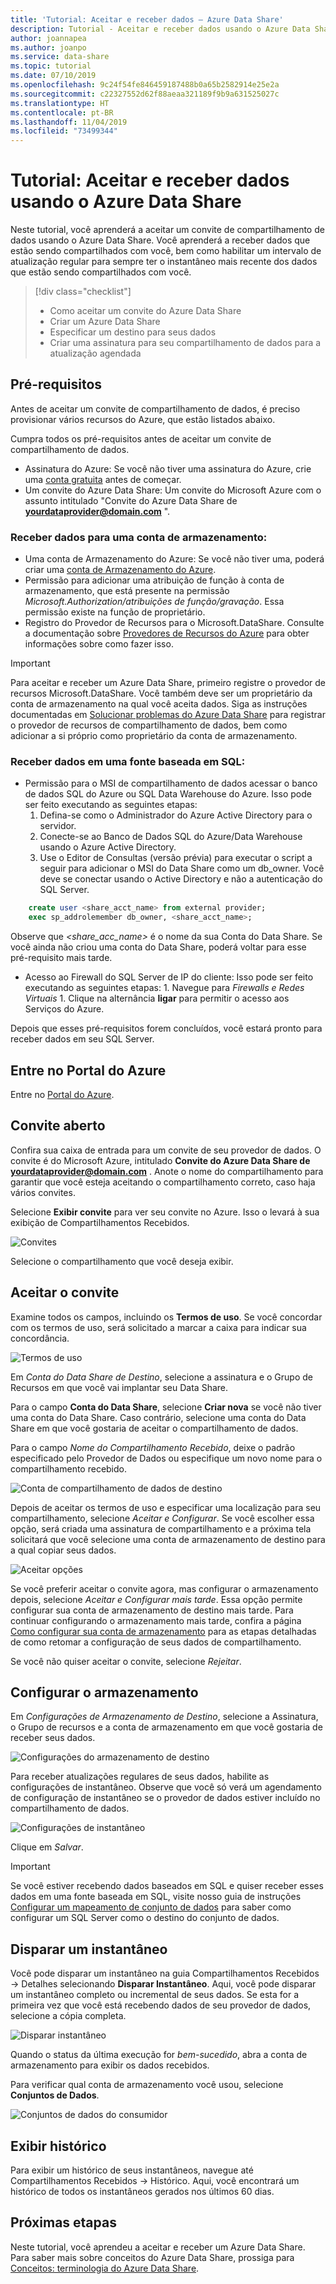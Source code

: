 ```yaml
---
title: 'Tutorial: Aceitar e receber dados – Azure Data Share'
description: Tutorial - Aceitar e receber dados usando o Azure Data Share
author: joannapea
ms.author: joanpo
ms.service: data-share
ms.topic: tutorial
ms.date: 07/10/2019
ms.openlocfilehash: 9c24f54fe846459187488b0a65b2582914e25e2a
ms.sourcegitcommit: c22327552d62f88aeaa321189f9b9a631525027c
ms.translationtype: HT
ms.contentlocale: pt-BR
ms.lasthandoff: 11/04/2019
ms.locfileid: "73499344"
---
```

# <a name="tutorial-accept-and-receive-data-using-azure-data-share"></a>Tutorial: Aceitar e receber dados usando o Azure Data Share  

Neste tutorial, você aprenderá a aceitar um convite de compartilhamento de dados usando o Azure Data Share. Você aprenderá a receber dados que estão sendo compartilhados com você, bem como habilitar um intervalo de atualização regular para sempre ter o instantâneo mais recente dos dados que estão sendo compartilhados com você. 

> [!div class="checklist"]
> * Como aceitar um convite do Azure Data Share
> * Criar um Azure Data Share
> * Especificar um destino para seus dados
> * Criar uma assinatura para seu compartilhamento de dados para a atualização agendada

## <a name="prerequisites"></a>Pré-requisitos
Antes de aceitar um convite de compartilhamento de dados, é preciso provisionar vários recursos do Azure, que estão listados abaixo. 

Cumpra todos os pré-requisitos antes de aceitar um convite de compartilhamento de dados. 

* Assinatura do Azure: Se você não tiver uma assinatura do Azure, crie uma [conta gratuita](https://azure.microsoft.com/free/) antes de começar.
* Um convite do Azure Data Share: Um convite do Microsoft Azure com o assunto intitulado "Convite do Azure Data Share de **<yourdataprovider@domain.com>** ".

### <a name="receive-data-into-a-storage-account"></a>Receber dados para uma conta de armazenamento: 

* Uma conta de Armazenamento do Azure: Se você não tiver uma, poderá criar uma [conta de Armazenamento do Azure](https://docs.microsoft.com/azure/storage/common/storage-quickstart-create-account). 
* Permissão para adicionar uma atribuição de função à conta de armazenamento, que está presente na permissão *Microsoft.Authorization/atribuições de função/gravação*. Essa permissão existe na função de proprietário. 
* Registro do Provedor de Recursos para o Microsoft.DataShare. Consulte a documentação sobre [Provedores de Recursos do Azure](https://docs.microsoft.com/azure/azure-resource-manager/resource-manager-supported-services) para obter informações sobre como fazer isso. 

> [!IMPORTANT]
> Para aceitar e receber um Azure Data Share, primeiro registre o provedor de recursos Microsoft.DataShare. Você também deve ser um proprietário da conta de armazenamento na qual você aceita dados. Siga as instruções documentadas em [Solucionar problemas do Azure Data Share](data-share-troubleshoot.md) para registrar o provedor de recursos de compartilhamento de dados, bem como adicionar a si próprio como proprietário da conta de armazenamento. 

### <a name="receive-data-into-a-sql-based-source"></a>Receber dados em uma fonte baseada em SQL:

* Permissão para o MSI de compartilhamento de dados acessar o banco de dados SQL do Azure ou SQL Data Warehouse do Azure. Isso pode ser feito executando as seguintes etapas: 
    1. Defina-se como o Administrador do Azure Active Directory para o servidor.
    1. Conecte-se ao Banco de Dados SQL do Azure/Data Warehouse usando o Azure Active Directory.
    1. Use o Editor de Consultas (versão prévia) para executar o script a seguir para adicionar o MSI do Data Share como um db_owner. Você deve se conectar usando o Active Directory e não a autenticação do SQL Server. 

```sql
    create user <share_acct_name> from external provider;     
    exec sp_addrolemember db_owner, <share_acct_name>; 
```      
Observe que *<share_acc_name>* é o nome da sua Conta do Data Share. Se você ainda não criou uma conta do Data Share, poderá voltar para esse pré-requisito mais tarde.         

* Acesso ao Firewall do SQL Server de IP do cliente: Isso pode ser feito executando as seguintes etapas: 1. Navegue para *Firewalls e Redes Virtuais* 1. Clique na alternância **ligar** para permitir o acesso aos Serviços do Azure. 

Depois que esses pré-requisitos forem concluídos, você estará pronto para receber dados em seu SQL Server.

## <a name="sign-in-to-the-azure-portal"></a>Entre no Portal do Azure

Entre no [Portal do Azure](https://portal.azure.com/).

## <a name="open-invitation"></a>Convite aberto

Confira sua caixa de entrada para um convite de seu provedor de dados. O convite é do Microsoft Azure, intitulado **Convite do Azure Data Share de <yourdataprovider@domain.com>** . Anote o nome do compartilhamento para garantir que você esteja aceitando o compartilhamento correto, caso haja vários convites. 

Selecione **Exibir convite** para ver seu convite no Azure. Isso o levará à sua exibição de Compartilhamentos Recebidos.

![Convites](./media/invitations.png "Lista de convites") 

Selecione o compartilhamento que você deseja exibir. 

## <a name="accept-invitation"></a>Aceitar o convite
Examine todos os campos, incluindo os **Termos de uso**. Se você concordar com os termos de uso, será solicitado a marcar a caixa para indicar sua concordância. 

![Termos de uso](./media/terms-of-use.png "Termos de uso") 

Em *Conta do Data Share de Destino*, selecione a assinatura e o Grupo de Recursos em que você vai implantar seu Data Share. 

Para o campo **Conta do Data Share**, selecione **Criar nova** se você não tiver uma conta do Data Share. Caso contrário, selecione uma conta do Data Share em que você gostaria de aceitar o compartilhamento de dados. 

Para o campo *Nome do Compartilhamento Recebido*, deixe o padrão especificado pelo Provedor de Dados ou especifique um novo nome para o compartilhamento recebido. 

![Conta de compartilhamento de dados de destino](./media/target-data-share.png "Conta de compartilhamento de dados de destino") 

Depois de aceitar os termos de uso e especificar uma localização para seu compartilhamento, selecione *Aceitar e Configurar*. Se você escolher essa opção, será criada uma assinatura de compartilhamento e a próxima tela solicitará que você selecione uma conta de armazenamento de destino para a qual copiar seus dados. 

![Aceitar opções](./media/accept-options.png "Aceitar opções") 

Se você preferir aceitar o convite agora, mas configurar o armazenamento depois, selecione *Aceitar e Configurar mais tarde*. Essa opção permite configurar sua conta de armazenamento de destino mais tarde. Para continuar configurando o armazenamento mais tarde, confira a página [Como configurar sua conta de armazenamento](how-to-configure-mapping.md) para as etapas detalhadas de como retomar a configuração de seus dados de compartilhamento. 

Se você não quiser aceitar o convite, selecione *Rejeitar*. 

## <a name="configure-storage"></a>Configurar o armazenamento
Em *Configurações de Armazenamento de Destino*, selecione a Assinatura, o Grupo de recursos e a conta de armazenamento em que você gostaria de receber seus dados. 

![Configurações do armazenamento de destino](./media/target-storage-settings.png "Armazenamento de destino") 

Para receber atualizações regulares de seus dados, habilite as configurações de instantâneo. Observe que você só verá um agendamento de configuração de instantâneo se o provedor de dados estiver incluído no compartilhamento de dados. 

![Configurações de instantâneo](./media/snapshot-settings.png "Configurações de instantâneo") 

Clique em *Salvar*. 

> [!IMPORTANT]
> Se você estiver recebendo dados baseados em SQL e quiser receber esses dados em uma fonte baseada em SQL, visite nosso guia de instruções [Configurar um mapeamento de conjunto de dados](how-to-configure-mapping.md) para saber como configurar um SQL Server como o destino do conjunto de dados. 

## <a name="trigger-a-snapshot"></a>Disparar um instantâneo

Você pode disparar um instantâneo na guia Compartilhamentos Recebidos -> Detalhes selecionando **Disparar Instantâneo**. Aqui, você pode disparar um instantâneo completo ou incremental de seus dados. Se esta for a primeira vez que você está recebendo dados de seu provedor de dados, selecione a cópia completa. 

![Disparar instantâneo](./media/trigger-snapshot.png "Disparar instantâneo") 

Quando o status da última execução for *bem-sucedido*, abra a conta de armazenamento para exibir os dados recebidos. 

Para verificar qual conta de armazenamento você usou, selecione **Conjuntos de Dados**. 

![Conjuntos de dados do consumidor](./media/consumer-datasets.png "Mapeamento de conjunto de dados do consumidor") 

## <a name="view-history"></a>Exibir histórico
Para exibir um histórico de seus instantâneos, navegue até Compartilhamentos Recebidos -> Histórico. Aqui, você encontrará um histórico de todos os instantâneos gerados nos últimos 60 dias. 

## <a name="next-steps"></a>Próximas etapas
Neste tutorial, você aprendeu a aceitar e receber um Azure Data Share. Para saber mais sobre conceitos do Azure Data Share, prossiga para [Conceitos: terminologia do Azure Data Share](terminology.md).